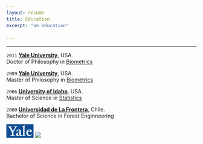 ```yaml
---
layout: resume
title: Education
excerpt: "on education"

---
```


<style>H1{color:DarkRed;}</style>
<style>H2{color:Red;}</style>

--------




`2011`
__[Yale University](https://www.yale.edu/)__, USA.  
Doctor of Philosophy in [Biometrics](https://environment.yale.edu/)

`2009`
__[Yale University](https://www.yale.edu/)__, USA.  
Master of Philosophy in [Biometrics](https://environment.yale.edu/)

`2006`
__[University of Idaho](https://www.uidaho.edu)__, USA.  
Master of Science in [Statistics](https://www.uidaho.edu/sci/stat)

`2000`
__[Universidad de La Frontera](https://www.ufro.cl)__, Chile.  
Bachelor of Science in Forest Enginneering

![](images/yalelogo.gif)
![](images/uidahologo.gif)
<!-- ### Footer
![](images/yalelogo.gif)
![](yalelogo.gif){:height="36px" width="36px"}
Last updated: August 2020 -->


